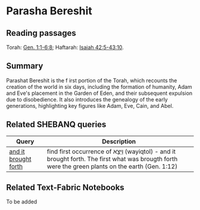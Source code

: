 # Parasha Bereshit

## Reading passages

Torah: [Gen. 1:1-6:8](https://www.stepbible.org/?q=version=NASB2020|reference=Gen.1:1-6:8&options=HNVUGz);
Haftarah: [Isaiah 42:5-43:10](https://www.stepbible.org/?q=version=NASB2020|reference=Isa.42:5-43:10&options=HNVUG).

## Summary
Parashat Bereshit is the f
irst portion of the Torah, which recounts the creation of the world in six days, including the formation of humanity, Adam and Eve's placement in the Garden of Eden, and their subsequent expulsion due to disobedience. It also introduces the genealogy of the early generations, highlighting key figures like Adam, Eve, Cain, and Abel.

## Related SHEBANQ queries

Query | Description
--- | ---
[and it brought forth](https://shebanq.ancient-data.org/hebrew/text?iid=5623&page=1&mr=r&qw=q) | find first occurrence of וַיֵּצֵ֥א (wayiqtol) - and it brought forth. The first what was brougth forth were the green plants on the earth (Gen. 1:12)


## Related Text-Fabric Notebooks

To be added
